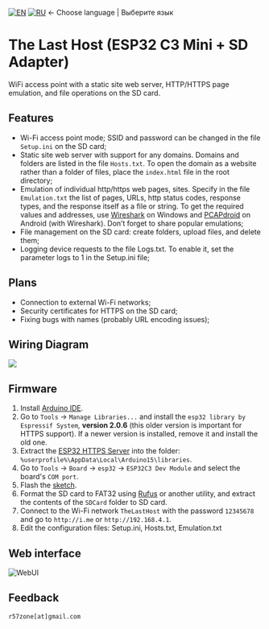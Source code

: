 [![EN](https://user-images.githubusercontent.com/9499881/33184537-7be87e86-d096-11e7-89bb-f3286f752bc6.png)](https://github.com/r57zone/TheLastHostESP32/) 
[![RU](https://user-images.githubusercontent.com/9499881/27683795-5b0fbac6-5cd8-11e7-929c-057833e01fb1.png)](https://github.com/r57zone/TheLastHostESP32/blob/master/README.RU.md)
← Choose language | Выберите язык

# The Last Host (ESP32 C3 Mini + SD Adapter)
WiFi access point with a static site web server, HTTP/HTTPS page emulation, and file operations on the SD card.

## Features
* Wi-Fi access point mode; SSID and password can be changed in the file `Setup.ini` on the SD card;
* Static site web server with support for any domains. Domains and folders are listed in the file `Hosts.txt`. To open the domain as a website rather than a folder of files, place the `index.html` file in the root directory;
* Emulation of individual http/https web pages, sites. Specify in the file `Emulation.txt` the list of pages, URLs, http status codes, response types, and the response itself as a file or string. To get the required values and addresses, use [Wireshark](https://www.wireshark.org/) on Windows and [PCAPdroid](https://github.com/emanuele-f/PCAPdroid) on Android (with Wireshark). Don’t forget to share popular emulations;
* File management on the SD card: create folders, upload files, and delete them;
* Logging device requests to the file Logs.txt. To enable it, set the parameter logs to 1 in the Setup.ini file;

## Plans
* Connection to external Wi-Fi networks;
* Security certificates for HTTPS on the SD card;
* Fixing bugs with names (probably URL encoding issues);

## Wiring Diagram
![](https://github.com/user-attachments/assets/8c268a58-0b21-450a-8693-86e3dcd92cc3)

## Firmware
1. Install [Arduino IDE](https://www.arduino.cc/en/software).
2. Go to `Tools` → `Manage Libraries...` and install the `esp32 library by Espressif System`, **version 2.0.6** (this older version is important for HTTPS support). If a newer version is installed, remove it and install the old one.
3. Extract the [ESP32 HTTPS Server](https://github.com/stooged/esp32_https_server) into the folder: `%userprofile%\AppData\Local\Arduino15\libraries`.
4. Go to `Tools` → `Board` → `esp32` → `ESP32C3 Dev Module` and select the board's `COM port`.
5. Flash the [sketch](https://github.com/r57zone/TheLastHostESP32/archive/refs/heads/master.zip).
6. Format the SD card to FAT32 using [Rufus](https://github.com/pbatard/rufus/releases/) or another utility, and extract the contents of the `SDCard` folder to SD card.
7. Connect to the Wi-Fi network `TheLastHost` with the password `12345678` and go to `http://i.me` or `http://192.168.4.1`.  
8. Edit the configuration files: Setup.ini, Hosts.txt, Emulation.txt  

## Web interface
![WebUI](https://github.com/user-attachments/assets/29f5a7c1-a3f6-4d6f-bcdb-e06a9b94ddca)

## Feedback
`r57zone[at]gmail.com`